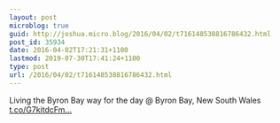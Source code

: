 ```yaml
---
layout: post
microblog: true
guid: http://joshua.micro.blog/2016/04/02/t716148538816786432.html
post_id: 35934
date: 2016-04-02T17:21:31+1100
lastmod: 2019-07-30T17:41:24+1100
type: post
url: /2016/04/02/t716148538816786432.html
---
```

Living the Byron Bay way for the day @ Byron Bay, New South Wales [t.co/G7kitdcFm...](https://t.co/G7kitdcFmg)
